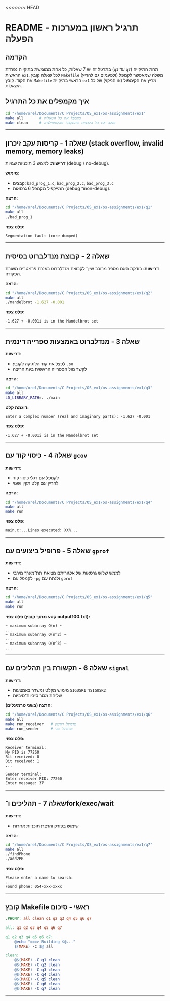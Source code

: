 <<<<<<< HEAD
# README - תרגיל ראשון במערכות הפעלה

## הקדמה

בתרגיל זה יש 7 שאלות, כל אחת ממומשת בתיקייה נפרדת (`q1` עד `q7`) תחת התיקייה הראשית `ex1`. לכל שאלה קובץ `Makefile` משלה שמאפשר לקמפל (ולפעמים גם להריץ) את הקוד. קובץ `Makefile` הראשי בתיקיית `ex1` מריץ את הקימפול (או הניקוי) של כל השאלות.

## איך מקמפלים את כל התרגיל

```bash
cd "/home/orel/Documents/C Projects/OS_ex1/os-assignments/ex1"
make all       # מקמפל את כל השאלות
make clean     # מנקה את כל הקבצים שהתקבלו מהקומפילציה
```

---

## שאלה 1 - קריסות עקב זיכרון (stack overflow, invalid memory, memory leaks)

**דרישות**:
לממש 3 תוכניות שגויות (debug / no-debug).

**מימוש**:

* קבצים: `bad_prog_1.c`, `bad_prog_2.c`, `bad_prog_3.c`
* המייקפיל מקמפל 6 גרסאות (debug ו־non-debug).

**הרצה**:

```bash
cd "/home/orel/Documents/C Projects/OS_ex1/os-assignments/ex1/q1"
make all
./bad_prog_1
```

**פלט צפוי:**

```
Segmentation fault (core dumped)
```

---

## שאלה 2 - קבוצת מנדלברוט בסיסית

**דרישות**:
בודקת האם מספר מרוכב שייך לקבוצת מנדלברוט בעזרת פרמטרים משורת הפקודה.

**הרצה**:

```bash
cd "/home/orel/Documents/C Projects/OS_ex1/os-assignments/ex1/q2"
make all
./mandelbrot -1.627 -0.001
```

**פלט צפוי:**

```
-1.627 + -0.001i is in the Mandelbrot set
```

---

## שאלה 3 - מנדלברוט באמצעות ספרייה דינמית

**דרישות**:

* לפצל את קוד הלוגיקה לקובץ `.so`
* לקשר מול הספרייה הראשית בעת הריצה

**הרצה**:

```bash
cd "/home/orel/Documents/C Projects/OS_ex1/os-assignments/ex1/q3"
make all
LD_LIBRARY_PATH=. ./main
```

**דוגמת קלט:**

```
Enter a complex number (real and imaginary parts): -1.627 -0.001
```

**פלט צפוי:**

```
-1.627 + -0.001i is in the Mandelbrot set
```

---

## שאלה 4 - כיסוי קוד עם `gcov`

**דרישות**:

* לקמפל עם דגלי כיסוי קוד
* להריץ עם קלט תקין ושגוי

**הרצה**:

```bash
cd "/home/orel/Documents/C Projects/OS_ex1/os-assignments/ex1/q4"
make all
make run
```

**פלט צפוי:**

```
main.c:...Lines executed: XX%...
```

---

## שאלה 5 - פרופיל ביצועים עם `gprof`

**דרישות**:

* לממש שלוש גרסאות של אלגוריתם מציאת תת־מערך מירבי
* לקמפל עם `-pg` ולנתח עם `gprof`

**הרצה**:

```bash
cd "/home/orel/Documents/C Projects/OS_ex1/os-assignments/ex1/q5"
make all
make run
```

**פלט צפוי (קטע מתוך קובץ output100.txt):**

```
~ maximum subarray O(n) ~
...
~ maximum subarray O(n^2) ~
...
~ maximum subarray O(n^3) ~
...
```

---

## שאלה 6 - תקשורת בין תהליכים עם `signal`

**דרישות**:

* מימוש מקלט ומשדר באמצעות `SIGUSR1` ו־`SIGUSR2`
* שליחת מסר סיביות־סיביות

**הרצה (בשני טרמינלים)**:

```bash
cd "/home/orel/Documents/C Projects/OS_ex1/os-assignments/ex1/q6"
make all
make run_receiver   # טרמינל ראשון
make run_sender     # טרמינל שני
```

**פלט צפוי:**

```
Receiver terminal:
My PID is 77260
Bit received: 0
Bit received: 1
...
```

```
Sender terminal:
Enter receiver PID: 77260
Enter message: 37
```

---

## שאלה 7 - תהליכים ו־fork/exec/wait

**דרישות**:

* שימוש בפורק והרצת תוכניות אחרות

**הרצה**:

```bash
cd "/home/orel/Documents/C Projects/OS_ex1/os-assignments/ex1/q7"
make all
./findPhone
./add2PB
```

**פלט צפוי:**

```
Please enter a name to search:
...
Found phone: 054-xxx-xxxx
```

---

## קובץ Makefile ראשי - סיכום

```makefile
.PHONY: all clean q1 q2 q3 q4 q5 q6 q7

all: q1 q2 q3 q4 q5 q6 q7

q1 q2 q3 q4 q5 q6 q7:
    @echo "===> Building $@..."
    $(MAKE) -C $@ all

clean:
    @$(MAKE) -C q1 clean
    @$(MAKE) -C q2 clean
    @$(MAKE) -C q3 clean
    @$(MAKE) -C q4 clean
    @$(MAKE) -C q5 clean
    @$(MAKE) -C q6 clean
    @$(MAKE) -C q7 clean
```

---

